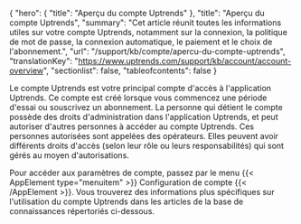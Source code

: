 {
  "hero": {
"title": "Aperçu du compte Uptrends"
  },
"title": "Aperçu du compte Uptrends",
"summary": "Cet article réunit toutes les informations utiles sur votre compte Uptrends, notamment sur la connexion, la politique de mot de passe, la connexion automatique, le paiement et le choix de l'abonnement.",
"url": "/support/kb/compte/apercu-du-compte-uptrends",
"translationKey": "https://www.uptrends.com/support/kb/account/account-overview",
"sectionlist": false,
"tableofcontents": false
}

Le compte Uptrends est votre principal compte d'accès à l'application Uptrends. Ce compte est créé lorsque vous commencez une période d'essai ou souscrivez un abonnement. La personne qui détient le compte possède des droits d'administration dans l'application Uptrends, et peut autoriser d'autres personnes à accéder au compte Uptrends. Ces personnes autorisées sont appelées des opérateurs. Elles peuvent avoir différents droits d'accès (selon leur rôle ou leurs responsabilités) qui sont gérés au moyen d'autorisations.

Pour accéder aux paramètres de compte, passez par le menu {{< AppElement type="menuitem" >}} Configuration de compte {{< /AppElement >}}. Vous trouverez des informations plus spécifiques sur l'utilisation du compte Uptrends dans les articles de la base de connaissances répertoriés ci-dessous.
